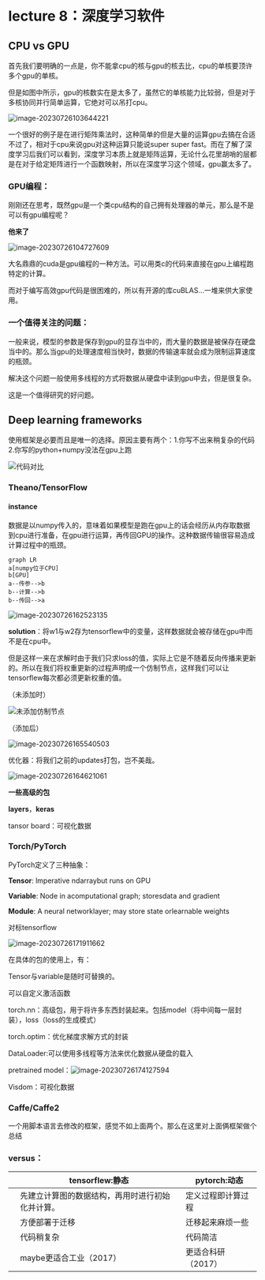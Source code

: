 # lecture 8：深度学习软件

## CPU vs GPU

首先我们要明确的一点是，你不能拿cpu的核与gpu的核去比，cpu的单核要顶许多个gpu的单核。

但是如图中所示，gpu的核数实在是太多了，虽然它的单核能力比较弱，但是对于多核协同并行简单运算，它绝对可以吊打cpu。

![image-20230726103644221](C:\Users\dell\AppData\Roaming\Typora\typora-user-images\image-20230726103644221.png)

一个很好的例子是在进行矩阵乘法时，这种简单的但是大量的运算gpu去搞在合适不过了，相对于cpu来说gpu对这种运算只能说super super fast。而在了解了深度学习后我们可以看到，深度学习本质上就是矩阵运算，无论什么花里胡哨的层都是在对于给定矩阵进行一个函数映射，所以在深度学习这个领域，gpu赢太多了。

### GPU编程：

刚刚还在思考，既然gpu是一个类cpu结构的自己拥有处理器的单元，那么是不是可以有gpu编程呢？

**他来了**

![image-20230726104727609](C:\Users\dell\AppData\Roaming\Typora\typora-user-images\image-20230726104727609.png)

大名鼎鼎的cuda是gpu编程的一种方法。可以用类c的代码来直接在gpu上编程跑特定的计算。

而对于编写高效gpu代码是很困难的，所以有开源的库cuBLAS...一堆来供大家使用。

### 一个值得关注的问题：

一般来说，模型的参数是保存到gpu的显存当中的，而大量的数据是被保存在硬盘当中的。那么当gpu的处理速度相当快时，数据的传输速率就会成为限制运算速度的瓶颈。

解决这个问题一般使用多线程的方式将数据从硬盘中读到gpu中去，但是很复杂。

这是一个值得研究的好问题。

## Deep learning frameworks

使用框架是必要而且是唯一的选择。原因主要有两个：1.你写不出来稍复杂的代码  2.你写的python+numpy没法在gpu上跑

![代码对比](C:\Users\dell\AppData\Roaming\Typora\typora-user-images\image-20230726111636024.png)

### Theano/TensorFlow

#### instance 

数据是以numpy传入的，意味着如果模型是跑在gpu上的话会经历从内存取数据到cpu进行准备，在gpu进行运算，再传回GPU的操作。这种数据传输很容易造成计算过程中的瓶颈。

```mermaid
graph LR
a[numpy位于CPU]
b[GPU]
a--传参-->b
b--计算-->b
b--传回-->a
```

![image-20230726162523135](C:\Users\dell\AppData\Roaming\Typora\typora-user-images\image-20230726162523135.png)

**solution**：将w1与w2存为tensorflew中的变量，这样数据就会被存储在gpu中而不是在cpu中。

但是这样一来在求解时由于我们只求loss的值，实际上它是不随着反向传播来更新的。所以在我们将权重更新的过程声明成一个仿制节点，这样我们可以让tensorflew每次都必须更新权重的值。

（未添加时）

![未添加仿制节点](C:\Users\dell\AppData\Roaming\Typora\typora-user-images\image-20230726165437435.png)



（添加后）

![image-20230726165540503](C:\Users\dell\AppData\Roaming\Typora\typora-user-images\image-20230726165540503.png)

优化器：将我们之前的updates打包，岂不美哉。

![image-20230726164621061](C:\Users\dell\AppData\Roaming\Typora\typora-user-images\image-20230726164621061.png)

**一些高级的包**

**layers**，**keras**

tansor board：可视化数据



### Torch/PyTorch

PyTorch定义了三种抽象：

**Tensor**: lmperative ndarraybut runs on GPU

**Variable**: Node in acomputational graph; storesdata and gradient

**Module**: A neural networklayer; may store state orlearnable weights

对标tensorflow

![image-20230726171911662](C:\Users\dell\AppData\Roaming\Typora\typora-user-images\image-20230726171911662.png)

在具体的包的使用上，有：

Tensor与variable是随时可替换的。

可以自定义激活函数

torch.nn：高级包，用于将许多东西封装起来。包括model（将中间每一层封装），loss（loss的生成模式）

torch.optim：优化梯度求解方式的封装

DataLoader:可以使用多线程等方法来优化数据从硬盘的载入

pretrained model：![image-20230726174127594](C:\Users\dell\AppData\Roaming\Typora\typora-user-images\image-20230726174127594.png)

Visdom：可视化数据



### Caffe/Caffe2

一个用脚本语言去修改的框架，感觉不如上面两个。那么在这里对上面俩框架做个总结

### versus：

|      | tensorflew:静态                                  | pytorch:动态       |
| ---- | ------------------------------------------------ | ------------------ |
|      | 先建立计算图的数据结构，再用时进行初始化并计算。 | 定义过程即计算过程 |
|      | 方便部署于迁移                                   | 迁移起来麻烦一些   |
|      | 代码稍复杂                                       | 代码简洁           |
|      | maybe更适合工业（2017）                          | 更适合科研（2017） |

